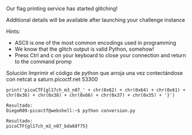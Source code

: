 Our flag printing service has started glitching!

Additional details will be available after launching your challenge instance

Hints:
- ASCII is one of the most common encodings used in programming
- We know that the glitch output is valid Python, somehow!
- Press Ctrl and c on your keyboard to close your connection and return to the command promp

Solución
Imprimir el código de python que arroja una vez contectándose con netcat a saturn.picoctf.net 53300
```
print('picoCTF{gl17ch_m3_n07_' + chr(0x62) + chr(0x64) + chr(0x61) + chr(0x36) + chr(0x38) + chr(0x66) + chr(0x37) + chr(0x35) + '}')

Resultado:
DiegoR09-picoctf@webshell:~$ python conversion.py

Resultado:
picoCTF{gl17ch_m3_n07_bda68f75}
```